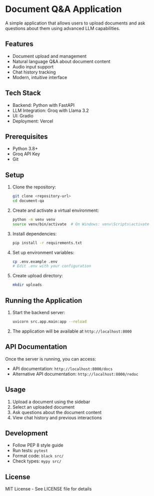 # Document Q&A Application

A simple application that allows users to upload documents and ask questions about them using advanced LLM capabilities.

## Features

- Document upload and management
- Natural language Q&A about document content
- Audio input support
- Chat history tracking
- Modern, intuitive interface

## Tech Stack

- Backend: Python with FastAPI
- LLM Integration: Groq with Llama 3.2
- UI: Gradio
- Deployment: Vercel

## Prerequisites

- Python 3.8+
- Groq API Key
- Git

## Setup

1. Clone the repository:

   ```bash
   git clone <repository-url>
   cd document-qa
   ```

2. Create and activate a virtual environment:

   ```bash
   python -m venv venv
   source venv/bin/activate  # On Windows: venv\Scripts\activate
   ```

3. Install dependencies:

   ```bash
   pip install -r requirements.txt
   ```

4. Set up environment variables:

   ```bash
   cp .env.example .env
   # Edit .env with your configuration
   ```

5. Create upload directory:

   ```bash
   mkdir uploads
   ```

## Running the Application

1. Start the backend server:

   ```bash
   uvicorn src.app.main:app --reload
   ```

2. The application will be available at `http://localhost:8000`

## API Documentation

Once the server is running, you can access:

- API documentation: `http://localhost:8000/docs`
- Alternative API documentation: `http://localhost:8000/redoc`

## Usage

1. Upload a document using the sidebar
2. Select an uploaded document
3. Ask questions about the document content
4. View chat history and previous interactions

## Development

- Follow PEP 8 style guide
- Run tests: `pytest`
- Format code: `black src/`
- Check types: `mypy src/`

## License

MIT License - See LICENSE file for details
